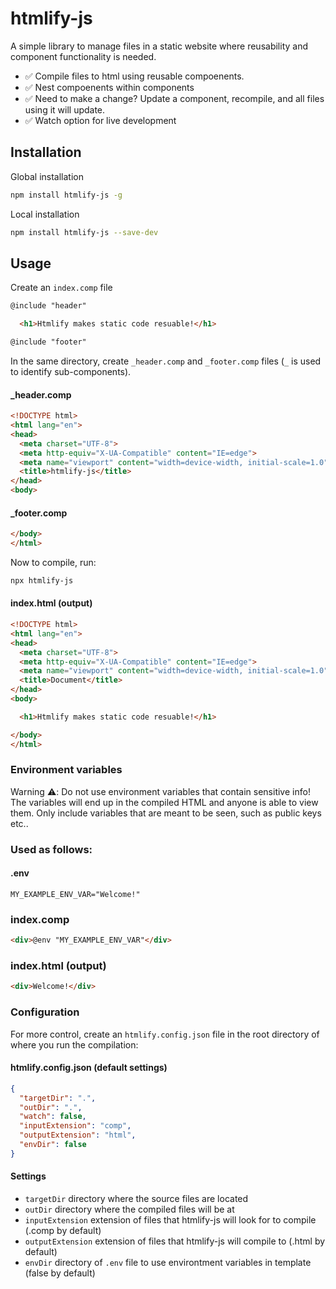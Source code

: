 # htmlify-js

A simple library to manage files in a static website where reusability and component functionality is needed.

* ✅ Compile files to html using reusable compoenents.
* ✅ Nest compoenents within components
* ✅ Need to make a change? Update a component, recompile, and all files using it will update.
* ✅ Watch option for live development

## Installation
Global installation
```bash
npm install htmlify-js -g
```

Local installation
```bash
npm install htmlify-js --save-dev
```

## Usage

Create an `index.comp` file
```html
@include "header"

  <h1>Htmlify makes static code resuable!</h1>

@include "footer"
```

In the same directory, create `_header.comp` and  `_footer.comp` files (`_` is used to identify sub-components).

#### _header.comp
```html
<!DOCTYPE html>
<html lang="en">
<head>
  <meta charset="UTF-8">
  <meta http-equiv="X-UA-Compatible" content="IE=edge">
  <meta name="viewport" content="width=device-width, initial-scale=1.0">
  <title>htmlify-js</title>
</head>
<body>
```

#### _footer.comp
```html
</body>
</html>
```

Now to compile, run:
```bash
npx htmlify-js
```

#### index.html (output)
```html
<!DOCTYPE html>
<html lang="en">
<head>
  <meta charset="UTF-8">
  <meta http-equiv="X-UA-Compatible" content="IE=edge">
  <meta name="viewport" content="width=device-width, initial-scale=1.0">
  <title>Document</title>
</head>
<body>

  <h1>Htmlify makes static code resuable!</h1>

</body>
</html>
```

### Environment variables
Warning ⚠️: Do not use environment variables that contain sensitive info! The variables will end up in the compiled HTML and anyone is able to view them. Only include variables that are meant to be seen, such as public keys etc..

### Used as follows:

#### .env
```env
MY_EXAMPLE_ENV_VAR="Welcome!"
```

### index.comp
```html
<div>@env "MY_EXAMPLE_ENV_VAR"</div>
```

### index.html (output)
```html
<div>Welcome!</div>
```

### Configuration

For more control, create an `htmlify.config.json` file in the root directory of where you run the compilation:
#### htmlify.config.json (default settings)
```json
{
  "targetDir": ".",
  "outDir": ".",
  "watch": false,
  "inputExtension": "comp",
  "outputExtension": "html",
  "envDir": false
}
```

#### Settings
- `targetDir` directory where the source files are located
- `outDir` directory where the compiled files will be at
- `inputExtension` extension of files that htmlify-js will look for to compile (.comp by default)
- `outputExtension` extension of files that htmlify-js will compile to (.html by default)
- `envDir` directory of `.env` file to use environtment variables in template (false by default)
